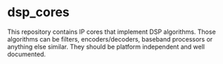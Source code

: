 dsp_cores
=========

This repository contains IP cores that implement DSP algorithms. Those algorithms can be filters, encoders/decoders, baseband processors or anything else similar. They should be platform independent and well documented.

